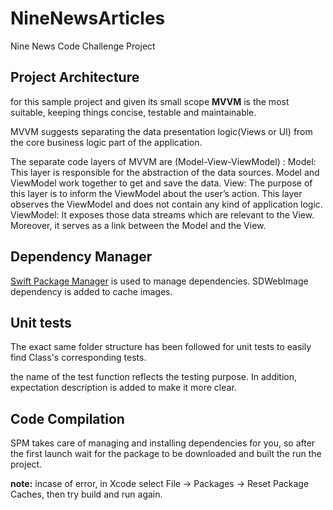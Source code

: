 # NineNewsArticles
Nine News Code Challenge Project

## Project Architecture
for this sample project and given its small scope **MVVM** is the most suitable, keeping things concise, testable and maintainable. 

MVVM suggests separating the data presentation logic(Views or UI) from the core business logic part of the application. 

The separate code layers of MVVM are (Model-View-ViewModel) :
Model: This layer is responsible for the abstraction of the data sources. Model and ViewModel work together to get and save the data.
View: The purpose of this layer is to inform the ViewModel about the user’s action. This layer observes the ViewModel and does not contain any kind of application logic.
ViewModel: It exposes those data streams which are relevant to the View. Moreover, it serves as a link between the Model and the View. 

## Dependency Manager
[Swift Package Manager](https://www.swift.org/package-manager/) is used to manage dependencies.
SDWebImage dependency is added to cache images.
 
## Unit tests
The exact same folder structure has been followed for unit tests to easily find Class's corresponding tests.

the name of the test function reflects the testing purpose. In addition, expectation description is added to make it more clear.  

## Code Compilation 
SPM takes care of managing and installing dependencies for you, so after the first launch wait for the package to be downloaded and built the run  the project.

**note:** incase of error, in Xcode select File -> Packages -> Reset Package Caches, then try build and run again.  
